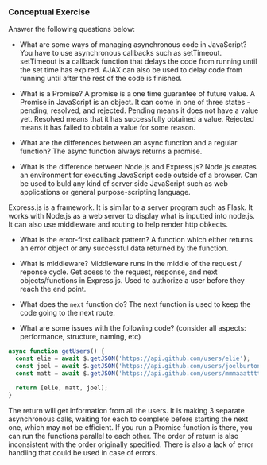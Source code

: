 ### Conceptual Exercise

Answer the following questions below:

- What are some ways of managing asynchronous code in JavaScript?
You have to use asynchronous callbacks such as setTimeout. setTimeout is a callback function that delays the code from running until the set time has expired. AJAX can also be used to delay code from running until after the rest of the code is finished.

- What is a Promise?
A promise is a one time guarantee of future value. A Promise in JavaScript is an object. It can come in one of three states - pending, resolved,  and rejected. Pending means it does not have a value yet. Resolved means that it has successfully obtained a value. Rejected means it has failed to obtain a value for some reason.

- What are the differences between an async function and a regular function?
The async function always returns a promise.

- What is the difference between Node.js and Express.js?
Node.js creates an environment for executing JavaScript code outside of a browser. Can be used to buld any kind of server side JavaScript such as web applications or general purpose-scripting language.

Express.js is a framework. It is similar to a server program such as Flask. It works with Node.js as a web server to display what is inputted into node.js. It can also use middleware and routing to help render http obkects.

- What is the error-first callback pattern?
A function which either returns an error object or any successful data returned by the function.

- What is middleware?
Middleware runs in the middle of the request / reponse cycle. Get acess to the request, response, and next objects/functions in Express.js. Used to authorize a user before they reach the end point.

- What does the `next` function do?
The next function is used to keep the code going to the next route.

- What are some issues with the following code? (consider all aspects: performance, structure, naming, etc)

```js
async function getUsers() {
  const elie = await $.getJSON('https://api.github.com/users/elie');
  const joel = await $.getJSON('https://api.github.com/users/joelburton');
  const matt = await $.getJSON('https://api.github.com/users/mmmaaatttttt');

  return [elie, matt, joel];
}
```
The return will get information from all the users. It is making 3 separate asynchronous calls, waiting for each to complete before starting the next one, which may not be efficient. If you run a Promise function is there, you can run the functions parallel to each other.
The order of return is also inconsistent with the order originally specified. There is also a lack of error handling that could be used in case of errors.
